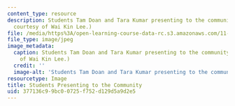 ```yaml
---
content_type: resource
description: Students Tam Doan and Tara Kumar presenting to the community. (Photo
  courtesy of Wai Kin Lee.)
file: /media/https%3A/open-learning-course-data-rc.s3.amazonaws.com/11-310j-media-technology-and-city-design-and-development-fall-2002/377136c99bc00725f752d129d5a9d2e5_11-310jf02.jpg
file_type: image/jpeg
image_metadata:
  caption: Students Tam Doan and Tara Kumar presenting to the community. (Photo courtesy
    of Wai Kin Lee.)
  credit: ''
  image-alt: 'Students Tam Doan and Tara Kumar presenting to the community. '
resourcetype: Image
title: Students Presenting to the Community
uid: 377136c9-9bc0-0725-f752-d129d5a9d2e5
---
```

